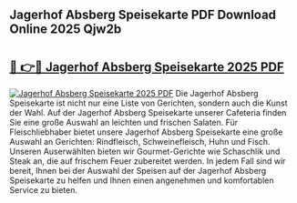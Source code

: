 ## Jagerhof Absberg Speisekarte PDF Download Online 2025 Qjw2b

# <h2><a href="http://gcdpygn.nevu.top/?p=Jagerhof+Absberg+Speisekarte">🔗 👉🔴 Jagerhof Absberg Speisekarte 2025 PDF</a></h2>

[![Jagerhof Absberg Speisekarte 2025 PDF](https://i.imgur.com/dBaPXMq.png)](http://gcdpygn.nevu.top/?p=Jagerhof+Absberg+Speisekarte)
Die Jagerhof Absberg Speisekarte ist nicht nur eine Liste von Gerichten, sondern auch die Kunst der Wahl. Auf der Jagerhof Absberg Speisekarte unserer Cafeteria finden Sie eine große Auswahl an leichten und frischen Salaten. Für Fleischliebhaber bietet unsere Jagerhof Absberg Speisekarte eine große Auswahl an Gerichten: Rindfleisch, Schweinefleisch, Huhn und Fisch. Unseren Auserwählten bieten wir Gourmet-Gerichte wie Schaschlik und Steak an, die auf frischem Feuer zubereitet werden. In jedem Fall sind wir bereit, Ihnen bei der Auswahl der Speisen auf der Jagerhof Absberg Speisekarte zu helfen und Ihnen einen angenehmen und komfortablen Service zu bieten.
